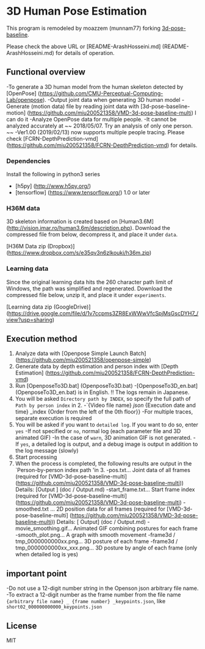 # 3D Human Pose Estimation

This program is remodeled by moazzem (munnam77) forking [3d-pose-baseline](https://github.com/ArashHosseini/3d-pose-baseline/).

Please check the above URL or [README-ArashHosseini.md] (README-ArashHosseini.md) for details of operation.

## Functional overview

-To generate a 3D human model from the human skeleton detected by [OpenPose] (https://github.com/CMU-Perceptual-Computing-Lab/openpose).
-Output joint data when generating 3D human model
    -Generate (motion data) file by reading joint data with [3d-pose-baseline-motion] (https://github.com/miu200521358/VMD-3d-pose-baseline-multi) I can do it
-Analyze OpenPose data for multiple people.
    -It cannot be analyzed accurately at ~~ 2018/05/07. Try an analysis of only one person. ~~
    -Ver1.00 (2019/02/13) now supports multiple people tracing. Please check [FCRN-DepthPrediction-vmd] (https://github.com/miu200521358/FCRN-DepthPrediction-vmd) for details.

### Dependencies

Install the following in python3 series

* [h5py] (http://www.h5py.org/)
* [tensorflow] (https://www.tensorflow.org/) 1.0 or later

### H36M data

3D skeleton information is created based on [Human3.6M] (http://vision.imar.ro/human3.6m/description.php). 
Download the compressed file from below, decompress it, and place it under `data`.

[H36M Data zip (Dropbox)] (https://www.dropbox.com/s/e35qv3n6zlkouki/h36m.zip) 

### Learning data

Since the original learning data hits the 260 character path limit of Windows, the path was simplified and regenerated.
Download the compressed file below, unzip it, and place it under `experiments`.

[Learning data zip (GoogleDrive)] (https://drive.google.com/file/d/1v7ccpms3ZR8ExWWwVfcSpjMsGscDYH7_/view?usp=sharing) 

## Execution method

1. Analyze data with [Openpose Simple Launch Batch] (https://github.com/miu200521358/openpose-simple)
1. Generate data by depth estimation and person index with [Depth Estimation] (https://github.com/miu200521358/FCRN-DepthPrediction-vmd)
1. Run [OpenposeTo3D.bat] (OpenposeTo3D.bat)
	-[OpenposeTo3D_en.bat] (OpenposeTo3D_en.bat) is in English. !! The logs remain in Japanese.
1. You will be asked `Directory path by INDEX`, so specify the full path of` Path by person index` in 2.
	-`{Video file name} _json_ {Execution date and time} _index {Order from the left of the 0th floor}}
	-For multiple traces, separate execution is required
1. You will be asked if you want to `detailed log`. If you want to do so, enter` yes`
    -If not specified or `no`, normal log (each parameter file and 3D animated GIF)
    -In the case of `warn`, 3D animation GIF is not generated.
    -If `yes`, a detailed log is output, and a debug image is output in addition to the log message (slowly)
1. Start processing
1. When the process is completed, the following results are output in the `Person-by-person index path 'in 3.
    -pos.txt… Joint data of all frames (required for [VMD-3d-pose-baseline-multi] (https://github.com/miu200521358/VMD-3d-pose-baseline-multi)) Details: [Output ] (doc / Output.md)
    -start_frame.txt… Start frame index (required for [VMD-3d-pose-baseline-multi] (https://github.com/miu200521358/VMD-3d-pose-baseline-multi) 
    -smoothed.txt ... 2D position data for all frames (required for [VMD-3d-pose-baseline-multi] (https://github.com/miu200521358/VMD-3d-pose-baseline-multi)) Details: [ Output] (doc / Output.md)
    -movie_smoothing.gif… Animated GIF combining postures for each frame
    -smooth_plot.png… A graph with smooth movement
    -frame3d / tmp_0000000000xx.png… 3D posture of each frame
    -frame3d / tmp_0000000000xx_xxx.png… 3D posture by angle of each frame (only when detailed log is yes)

## important point

-Do not use a 12-digit number string in the Openson json arbitrary file name.
    -To extract a 12-digit number as the frame number from the file name `{arbitrary file name} _ {frame number} _keypoints.json`, like` short02_000000000000_keypoints.json`

## License
MIT
